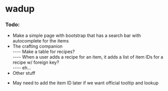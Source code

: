# wadup  
  
### Todo:  
- Make a simple page with bootstrap that has a search bar with autocomplete for the items  
- The crafting companion  
---- Make a table for recipes?  
---- When a user adds a recipe for an item, it adds a list of item IDs for a recipe w/ foreign key?  
---- eh...  
- Other stuff  
  
+ May need to add the item ID later if we want official tooltip and lookup